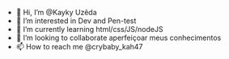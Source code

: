 - 👋 Hi, I’m @Kayky Uzêda
- 👀 I’m interested in  Dev and Pen-test
- 🌱 I’m currently learning  html/css/JS/nodeJS
- 💞️ I’m looking to collaborate aperfeiçoar meus conhecimentos
- 📫 How to reach me @crybaby_kah47

<!---
KaykyUzeda/KaykyUzeda is a ✨ special ✨ repository because its `README.md` (this file) appears on your GitHub profile.
You can click the Preview link to take a look at your changes.
--->
